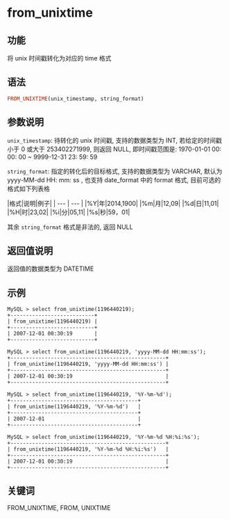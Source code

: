 # from_unixtime

## 功能

将 unix 时间戳转化为对应的 time 格式

## 语法

```Haskell
FROM_UNIXTIME(unix_timestamp, string_format)
```

## 参数说明

`unix_timestamp`: 待转化的 unix 时间戳, 支持的数据类型为 INT, 若给定的时间戳小于 0 或大于 253402271999, 则返回 NULL, 即时间戳范围是: 1970-01-01 00: 00: 00 ~ 9999-12-31 23: 59: 59

`string_format`: 指定的转化后的目标格式, 支持的数据类型为 VARCHAR, 默认为 yyyy-MM-dd HH: mm: ss , 也支持 date_format 中的 format 格式, 目前可选的格式如下列表格

|格式|说明|例子|
| --- | --- |
|%Y|年|2014,1900|
|%m|月|12,09|
|%d|日|11,01|
|%H|时|23,02|
|%i|分|05,11|
|%s|秒|59，01|

其余 `string_format` 格式是非法的, 返回 NULL

## 返回值说明

返回值的数据类型为 DATETIME

## 示例

```plain text
MySQL > select from_unixtime(1196440219);
+---------------------------+
| from_unixtime(1196440219) |
+---------------------------+
| 2007-12-01 00:30:19       |
+---------------------------+

MySQL > select from_unixtime(1196440219, 'yyyy-MM-dd HH:mm:ss');
+--------------------------------------------------+
| from_unixtime(1196440219, 'yyyy-MM-dd HH:mm:ss') |
+--------------------------------------------------+
| 2007-12-01 00:30:19                              |
+--------------------------------------------------+

MySQL > select from_unixtime(1196440219, '%Y-%m-%d');
+-----------------------------------------+
| from_unixtime(1196440219, '%Y-%m-%d')   |
+-----------------------------------------+
| 2007-12-01                              |
+-----------------------------------------+

MySQL > select from_unixtime(1196440219, '%Y-%m-%d %H:%i:%s');
+--------------------------------------------------+
| from_unixtime(1196440219, '%Y-%m-%d %H:%i:%s')   |
+--------------------------------------------------+
| 2007-12-01 00:30:19                              |
+--------------------------------------------------+
```

## 关键词

FROM_UNIXTIME, FROM, UNIXTIME
